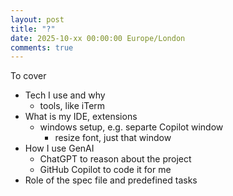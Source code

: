 ```yaml
---
layout: post
title: "?"
date: 2025-10-xx 00:00:00 Europe/London
comments: true
---
```


To cover

- Tech I use and why
  - tools, like iTerm
- What is my IDE, extensions
  - windows setup, e.g. separte Copilot window
    - resize font, just that window
- How I use GenAI
  - ChatGPT to reason about the project
  - GitHub Copilot to code it for me
- Role of the spec file and predefined tasks
